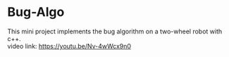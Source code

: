 # Bug-Algo
This mini project implements the bug algorithm on a two-wheel robot with c++.</br>
video link: https://youtu.be/Nv-4wWcx9n0
